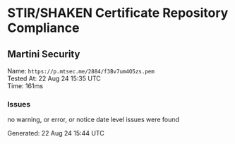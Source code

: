 # STIR/SHAKEN Certificate Repository Compliance

## Martini Security

Name: `https://p.mtsec.me/2884/f3Bv7um4O5zs.pem`\
Tested At: 22 Aug 24 15:35 UTC\
Time: 161ms

### Issues

no warning, or error, or notice date level issues were found

Generated: 22 Aug 24 15:44 UTC